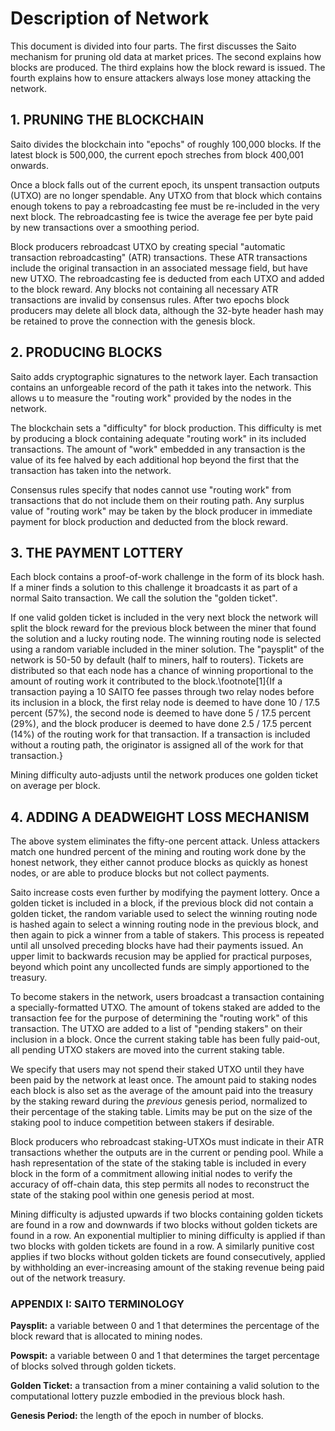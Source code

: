 # Description of Network

This document is divided into four parts. The first discusses the Saito mechanism for pruning old data at market prices. The second explains how blocks are produced. The third explains how the block reward is issued. The fourth explains how to ensure attackers always lose money attacking the network.

## 1. PRUNING THE BLOCKCHAIN

Saito divides the blockchain into "epochs" of roughly 100,000 blocks. If the latest block is 500,000, the current epoch streches from block 400,001 onwards.

Once a block falls out of the current epoch, its unspent transaction outputs (UTXO) are no longer spendable. Any UTXO from that block which contains enough tokens to pay a rebroadcasting fee must be re-included in the very next block. The rebroadcasting fee is twice the average fee per byte paid by new transactions over a smoothing period.

Block producers rebroadcast UTXO by creating special "automatic transaction rebroadcasting" (ATR) transactions. These ATR transactions include the original transaction in an associated message field, but have new UTXO. The rebroadcasting fee is deducted from each UTXO and added to the block reward. Any blocks not containing all necessary ATR transactions are invalid by consensus rules. After two epochs block producers may delete all block data, although the 32-byte header hash may be retained to prove the connection with the genesis block.


## 2. PRODUCING BLOCKS

Saito adds cryptographic signatures to the network layer. Each transaction contains an unforgeable record of the path it takes into the network. This allows u to measure the "routing work" provided by the nodes in the network.

The blockchain sets a "difficulty" for block production. This difficulty is met by producing a block containing adequate "routing work" in its included transactions. The amount of "work" embedded in any transaction is the value of its fee halved by each additional hop beyond the first that the transaction has taken into the network.

Consensus rules specify that nodes cannot use "routing work" from transactions that do not include them on their routing path. Any surplus value of "routing work" may be taken by the block producer in immediate payment for block production and deducted from the block reward.


## 3. THE PAYMENT LOTTERY

Each block contains a proof-of-work challenge in the form of its block hash. If a miner finds a solution to this challenge it broadcasts it as part of a normal Saito transaction. We call the solution the "golden ticket".

If one valid golden ticket is included in the very next block the network will split the block reward for the previous block between the miner that found the solution and a lucky routing node. The winning routing node is selected using a random variable included in the miner solution. The "paysplit" of the network is 50-50 by default (half to miners, half to routers). Tickets are distributed so that each node has a chance of winning proportional to the amount of routing work it contributed to the block.\footnote[1]{If a transaction paying a 10 SAITO fee passes through two relay nodes before its inclusion in a block, the first relay node is deemed to have done 10 / 17.5 percent (57\%), the second node is deemed to have done 5 / 17.5 percent (29\%), and the block producer is deemed to have done 2.5 / 17.5 percent (14\%) of the routing work for that transaction. If a transaction is included without a routing path, the originator is assigned all of the work for that transaction.} 

Mining difficulty auto-adjusts until the network produces one golden ticket on average per block.


## 4. ADDING A DEADWEIGHT LOSS MECHANISM

The above system eliminates the fifty-one percent attack. Unless attackers match one hundred percent of the mining and routing work done by the honest network, they either cannot produce blocks as quickly as honest nodes, or are able to produce blocks but not collect payments.

Saito increase costs even further by modifying the payment lottery. Once a golden ticket is included in a block, if the previous block did not contain a golden ticket, the random variable used to select the winning routing node is hashed again to select a winning routing node in the previous block, and then again to pick a winner from a table of stakers. This process is repeated until all unsolved preceding blocks have had their payments issued. An upper limit to backwards recusion may be applied for practical purposes, beyond which point any uncollected funds are simply apportioned to the treasury.

To become stakers in the network, users broadcast a transaction containing a specially-formatted UTXO. The amount of tokens staked are added to the transaction fee for the purpose of determining the "routing work" of this transaction. The UTXO are added to a list of "pending stakers" on their inclusion in a block. Once the current staking table has been fully paid-out, all pending UTXO stakers are moved into the current staking table.

We specify that users may not spend their staked UTXO until they have been paid by the network at least once. The amount paid to staking nodes each block is also set as the average of the amount paid into the treasury by the staking reward during the *previous* genesis period, normalized to their percentage of the staking table. Limits may be put on the size of the staking pool to induce competition between stakers if desirable.

Block producers who rebroadcast staking-UTXOs must indicate in their ATR transactions whether the outputs are in the current or pending pool. While a hash representation of the state of the staking table is included in every block in the form of a commitment allowing initial nodes to verify the accuracy of off-chain data, this step permits all nodes to reconstruct the state of the staking pool within one genesis period at most.

Mining difficulty is adjusted upwards if two blocks containing golden tickets are found in a row and downwards if two blocks without golden tickets are found in a row. An exponential multiplier to mining difficulty is applied if than two blocks with golden tickets are found in a row. A similarly punitive cost applies if two blocks without golden tickets are found consecutively, applied by withholding an ever-increasing amount of the staking revenue being paid out of the network treasury.


### APPENDIX I: SAITO TERMINOLOGY

**Paysplit:** a variable between 0 and 1 that determines the percentage of the block reward that is allocated to mining nodes.

**Powspit:** a variable between 0 and 1 that determines the target percentage of blocks solved through golden tickets.

**Golden Ticket:** a transaction from a miner containing a valid solution to the computational lottery puzzle embodied in the previous block hash.

**Genesis Period:** the length of the epoch in number of blocks.


